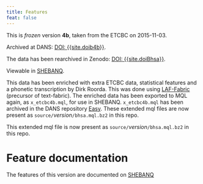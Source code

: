```yaml
---
title: Features
feat: false
---
```


This is *frozen* version **4b**, taken from the ETCBC on 2015-11-03.

Archived at DANS: [DOI: {{site.doib4b}}]({{site.doi4b_url}}).

The data has been rearchived in Zenodo: [DOI: {{site.doiBhsa}}]({{site.doiBhsa_url}}).

Viewable in [SHEBANQ]({{site.shebanq}}).

This data has been enriched with extra ETCBC data, statistical features and a phonetic transcription
by Dirk Roorda.
This was done using
[LAF-Fabric]({{site.lf}}) (precursor of text-fabric).
The enriched data has been exported to MQL again, as `x_etcbc4b.mql`, for use in SHEBANQ.
`x_etcbc4b.mql` has been archived in the DANS repository [Easy]({{site.doi4b_url}}).
These extended mql files are now present as `source/`*version*`/bhsa.mql.bz2` in this repo.

This extended mql file is now present as `source/`*version*`/bhsa.mql.bz2` in this repo.

# Feature documentation
The features of this version are documented on
[SHEBANQ]({{site.shebanq}}/static/docs/featuredoc/features/comments/0_overview.html)

